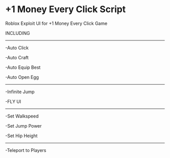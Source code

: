 # +1 Money Every Click Script
Roblox Exploit UI for +1 Money Every Click Game

INCLUDING

------

-Auto Click

-Auto Craft

-Auto Equip Best

-Auto Open Egg

-----

-Infinite Jump

-FLY UI

-----

-Set Walkspeed

-Set Jump Power

-Set Hip Height

------

-Teleport to Players
